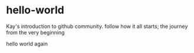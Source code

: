 # hello-world
Kay's introduction to github community. follow how it all starts; the journey from the very beginning

hello world again

